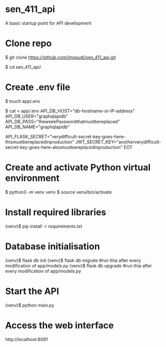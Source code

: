 # sen_411_api
A basic startup point for API development

# Clone repo    
 $ git clone https://github.com/imosudi/sen_411_api.git   

 $ cd sen_411_api/    


# Create .env file
 $ touch app/.env     

 $ cat <<EOT > app/.env
API_DB_HOST="db-hostname-or-IP-address"
API_DB_USER="graphqlapidb"
API_DB_PASS="theweekPasswordthatmustbereplaced"
API_DB_NAME="graphqlapidb"

API_FLASK_SECRET="verydifficult-secret-key-goes-here-thismustbereplacedinproduction"
JWT_SECRET_KEY="anotherverydifficult-secret-key-goes-here-alsomustbereplacedinproduction"
EOT



# Create and activate Python virtual environment
 $ python3 -m venv venv
 $ source venv/bin/activate
 
# Install required libraries 
 (venv)$ pip install -r requirements.txt 

# Database initialisation
 (venv)$ flask db init
 (venv)$ flask db migrate   #run thia after every modification of app/models.py
 (venv)$ flask db upgrade   #run thia after every modification of app/models.py
 

# Start the API
 (venv)$ python main.py 

# Access the web interface
 http://localhost:8091
